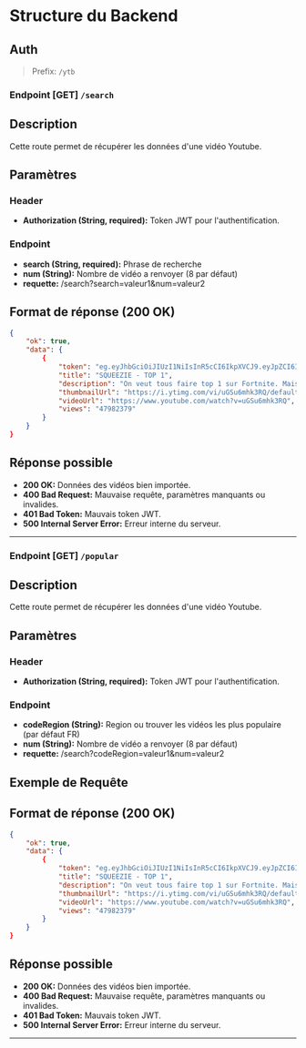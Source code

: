 # Structure du Backend

## Auth

> Prefix: `/ytb`

### Endpoint [GET] `/search`

## Description

Cette route permet de récupérer les données d'une vidéo Youtube.

## Paramètres

### Header

- **Authorization (String, required):** Token JWT pour l'authentification.

### Endpoint

- **search (String, required):** Phrase de recherche
- **num (String):** Nombre de vidéo a renvoyer (8 par défaut)
- **requette:** /search?search=valeur1&num=valeur2

## Format de réponse (200 OK)

```json
{
    "ok": true,
    "data": {
        {
            "token": "eg.eyJhbGciOiJIUzI1NiIsInR5cCI6IkpXVCJ9.eyJpZCI6IjY1NzQzYWNmZWI0NjU3MTU0Yjg1Y2VjMyIsImlhdCI6MTcwMjExNjA0NywiZXhwIjoxNzAyMjAyNDQ3fQ.hQ2Om2eiNVPquH9npiCC9hOUy3hoizsFVt8QACCPolU",
            "title": "SQUEEZIE - TOP 1",
            "description": "On veut tous faire top 1 sur Fortnite. Mais c'est pas donné à tout le monde. ABONNE-TOI !",
            "thumbnailUrl": "https://i.ytimg.com/vi/uGSu6mhk3RQ/default.jpg",
            "videoUrl": "https://www.youtube.com/watch?v=uGSu6mhk3RQ",
            "views": "47982379"
        }
    }
}
```

## Réponse possible

- **200 OK:** Données des vidéos bien importée.
- **400 Bad Request:** Mauvaise requête, paramètres manquants ou invalides.
- **401 Bad Token:** Mauvais token JWT.
- **500 Internal Server Error:** Erreur interne du serveur.
---

### Endpoint [GET] `/popular`

## Description

Cette route permet de récupérer les données d'une vidéo Youtube.

## Paramètres

### Header

- **Authorization (String, required):** Token JWT pour l'authentification.

### Endpoint

- **codeRegion (String):** Region ou trouver les vidéos les plus populaire (par défaut FR)
- **num (String):** Nombre de vidéo a renvoyer (8 par défaut)
- **requette:** /search?codeRegion=valeur1&num=valeur2

## Exemple de Requête

## Format de réponse (200 OK)

```json
{
    "ok": true,
    "data": {
        {
            "token": "eg.eyJhbGciOiJIUzI1NiIsInR5cCI6IkpXVCJ9.eyJpZCI6IjY1NzQzYWNmZWI0NjU3MTU0Yjg1Y2VjMyIsImlhdCI6MTcwMjExNjA0NywiZXhwIjoxNzAyMjAyNDQ3fQ.hQ2Om2eiNVPquH9npiCC9hOUy3hoizsFVt8QACCPolU",
            "title": "SQUEEZIE - TOP 1",
            "description": "On veut tous faire top 1 sur Fortnite. Mais c'est pas donné à tout le monde. ABONNE-TOI !",
            "thumbnailUrl": "https://i.ytimg.com/vi/uGSu6mhk3RQ/default.jpg",
            "videoUrl": "https://www.youtube.com/watch?v=uGSu6mhk3RQ",
            "views": "47982379"
        }
    }
}
```

## Réponse possible

- **200 OK:** Données des vidéos bien importée.
- **400 Bad Request:** Mauvaise requête, paramètres manquants ou invalides.
- **401 Bad Token:** Mauvais token JWT.
- **500 Internal Server Error:** Erreur interne du serveur.
---